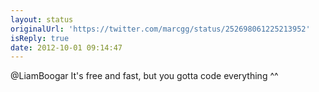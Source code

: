 ```yaml
---
layout: status
originalUrl: 'https://twitter.com/marcgg/status/252698061225213952'
isReply: true
date: 2012-10-01 09:14:47
---
```


@LiamBoogar It's free and fast, but you gotta code everything ^^
